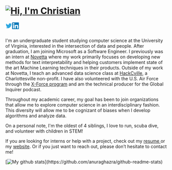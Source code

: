 

# [![Hi, I'm Christian ](https://pimp-my-readme.webapp.io/pimp-my-readme/sliding-text?emojis=1f44b&text=Hi%252C%2520I%27m%2520Christian%2520)](http://christianfjung.com)

<a href="https://twitter.com/christianfjung">
  <img align="left" alt="Christian F. Jung | Twitter" width="21px" src="https://raw.githubusercontent.com/christianfjung/christianfjung/master/icons/twitter.svg" />
</a>

<a href="http://linkedin.christianfjung.com">
  <img align="left" alt="Christian F. Jung | Linkedin" width="21px" src="https://raw.githubusercontent.com/christianfjung/christianfjung/master/icons/linkedin.svg" />
</a>



<br />
<br />

<p><p> I'm an undergraduate student studying computer science at the University of Virginia, interested in the intersection of data and people.  After graduation, I am joining Microsoft as a Software Engineer.  I previously was an intern at <a href="https://novetta.com">Novetta</a>  where my work primarily focuses on developing new methods for text interpretability and helping customers implement state of the art Machine Learning techniques in their products. Outside of my work at Novetta, I teach an advanced data science class at <a href="https://hackcville.com/node-pro/">HackCville</a>, a Charlottesville non-profit. I have also volunteered with the U.S. Air Force through the <a href="https://www.nsin.us/x-force/">X-Force program</a>  and am the technical producer for the Global Inquirer podcast.  </p>

<p> Throughout my academic career, my goal has been to join organizations that allow me to explore computer science in an interdisciplinary fashion. This diversity will allow me to be cognizant of biases when I develop algorithms and analyze data. </p> 



<p> On a personal note, I'm the oldest of 4 siblings, I love to run, scuba dive, and volunteer with children in STEM! </p>

<p> If you are looking for interns or help with a project, check out my <a href="http://christianfjung.com/resume.pdf"> resume </a> or my <a href="https://www.christianfjung.com">website</a>. </a> Or if you just want to reach out, please don’t hesitate to contact me!</p>




<p align="center">

[![My github stats](https://github-readme-stats.vercel.app/api?username=christianfjung&hide=prs,)](https://github.com/anuraghazra/github-readme-stats)

</p>
